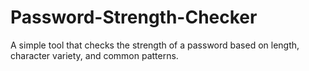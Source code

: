# Password-Strength-Checker
A simple tool that checks the strength of a password based on length, character variety, and common patterns.
